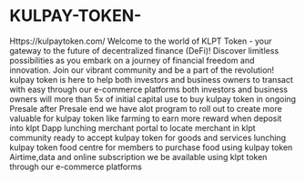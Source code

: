 # KULPAY-TOKEN-
Https://kulpaytoken.com/
Welcome to the world of KLPT Token - your gateway to the future of decentralized finance (DeFi)! Discover limitless possibilities as you embark on a journey of financial freedom and innovation.
Join our vibrant community and be a part of the revolution!
kulpay token is here to help both investors
and business owners to transact with easy
through our e-commerce platforms
both investors and business owners will more than 5x of initial capital use to buy 
kulpay token in ongoing Presale 
after Presale end we have alot program to roll out
to create more valuable for kulpay token like farming to 
earn more reward when deposit into klpt Dapp
lunching merchant portal to locate merchant in klpt
community ready to accept kulpay token for goods and services 
lunching kulpay token food centre for members to purchase food
using kulpay token
Airtime,data and online subscription we be available using klpt token
through our e-commerce platforms 
